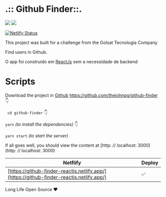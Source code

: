 
# .:: Github Finder::.
![](https://media.giphy.com/media/YlGkwCYLxjepYtEnDU/giphy.gif)
![](https://media.giphy.com/media/lSE3dmRf4HUSOLIEbY/giphy.gif)

[![Netlify Status](https://api.netlify.com/api/v1/badges/cc1740cd-b087-473d-a144-bc8be7968450/deploy-status)](https://app.netlify.com/sites/github-finder-reactjs/deploys)



This project was built for a challenge from the Golsat Tecnologia Company

Find users in Github.

O app foi construído em [ReactJs](reactjs.org) sem a necessidade de backend




# Scripts
Download the project in [Github](https://github.com/thejohnpg/github-finder)
https://github.com/thejohnpg/github-finder
👇

` cd github-finder`
👇

`yarn` *(to install the dependencies)*
👇

`yarn start` *(to start the server)*

If all goes well, you should view the content at [http: // localhost: 3000] (http: // localhost: 3000)

| Netflify  | Deploy  |
|--|--|
|[https://github-finder-reactjs.netlify.app/](https://github-finder-reactjs.netlify.app/)  | ✅ |

Long Life Open Source ❤
